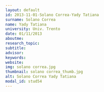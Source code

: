 ```yaml
---
layout: default 
id: 2013-11-01-Solano Correa-Yady Tatiana
surname: Solano Correa
name: Yady Tatiana
university: Univ. Trento
date: 01/11/2013
aboutme: 
research_topic: 
subtitle: 
advisor: 
keywords: 
website: 
img: solano correa.jpg
thumbnail: solano correa_thumb.jpg
alt: Solano Correa Yady Tatiana
modal_id: stud54
---
```

